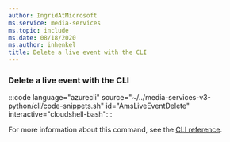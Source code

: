 ```yaml
---
author: IngridAtMicrosoft
ms.service: media-services
ms.topic: include
ms.date: 08/18/2020
ms.author: inhenkel
title: Delete a live event with the CLI
---
```


### Delete a live event with the CLI

:::code language="azurecli" source="~/../media-services-v3-python/cli/code-snippets.sh" id="AmsLiveEventDelete" interactive="cloudshell-bash":::

For more information about this command, see the [CLI reference](/cli/azure/ams/live-event?view=azure-cli-latest&preserve-view=true#az-ams-live-event-delete).
